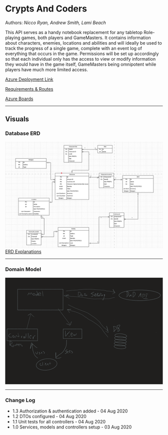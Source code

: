# Crypts And Coders
Authors: *Nicco Ryan, Andrew Smith, Lami Beach*

This API serves as a handy notebook replacement for any tabletop Role-playing games, both players and GameMasters. It contains information about characters, enemies, locations and abilities and will ideally be used to track the progress of a single game, complete with an event log of everything that occurs in the game. Permissions will be set up accordingly so that each individual only has the access to view or modify information they would have in the game itself, GameMasters being omnipotent while players have much more limited access.

[Azure Deployment Link](https://table-top-rpg.azurewebsites.net/)

[Requirements & Routes](requirements.md)

[Azure Boards](https://dev.azure.com/CryptsAndCoders/CryptsAndCoders)

---

## Visuals

### Database ERD
![Database ERD](assets/DatabaseERD.png)
[ERD Explanations](https://docs.google.com/document/d/18l6eFtC1B1aWomSokPo2aEY6dHkXdq_5J7Jy7JMoAOw/edit?usp=sharing)

---

### Domain Model
![Domain Model](assets/DomainModel.png)

---

### Change Log

- 1.3 Authorization & authentication added - 04 Aug 2020
- 1.2 DTOs configured - 04 Aug 2020
- 1.1 Unit tests for all controllers - 04 Aug 2020
- 1.0 Services, models and controllers setup - 03 Aug 2020


